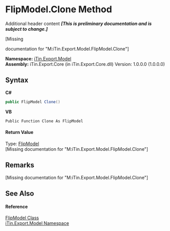 # FlipModel.Clone Method 
Additional header content _**\[This is preliminary documentation and is subject to change.\]**_

\[Missing <summary> documentation for "M:iTin.Export.Model.FlipModel.Clone"\]

**Namespace:**&nbsp;<a href="ef57ffcc-e95e-b212-5a46-9aa6f5a3511f">iTin.Export.Model</a><br />**Assembly:**&nbsp;iTin.Export.Core (in iTin.Export.Core.dll) Version: 1.0.0.0 (1.0.0.0)

## Syntax

**C#**<br />
``` C#
public FlipModel Clone()
```

**VB**<br />
``` VB
Public Function Clone As FlipModel
```


#### Return Value
Type: <a href="b559da2d-6208-06da-7cc7-c921b4a03bda">FlipModel</a><br />\[Missing <returns> documentation for "M:iTin.Export.Model.FlipModel.Clone"\]

## Remarks
\[Missing <remarks> documentation for "M:iTin.Export.Model.FlipModel.Clone"\]

## See Also


#### Reference
<a href="b559da2d-6208-06da-7cc7-c921b4a03bda">FlipModel Class</a><br /><a href="ef57ffcc-e95e-b212-5a46-9aa6f5a3511f">iTin.Export.Model Namespace</a><br />
